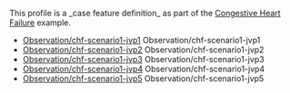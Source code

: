 This profile is a \_case feature definition\_ as part of the [Congestive Heart Failure](examples-chf.html) example.

*   [Observation/chf-scenario1-jvp1](Observation-chf-scenario1-jvp1.html) Observation/chf-scenario1-jvp1
*   [Observation/chf-scenario1-jvp2](Observation-chf-scenario1-jvp2.html) Observation/chf-scenario1-jvp2
*   [Observation/chf-scenario1-jvp3](Observation-chf-scenario1-jvp3.html) Observation/chf-scenario1-jvp3
*   [Observation/chf-scenario1-jvp4](Observation-chf-scenario1-jvp4.html) Observation/chf-scenario1-jvp4
*   [Observation/chf-scenario1-jvp5](Observation-chf-scenario1-jvp5.html) Observation/chf-scenario1-jvp5